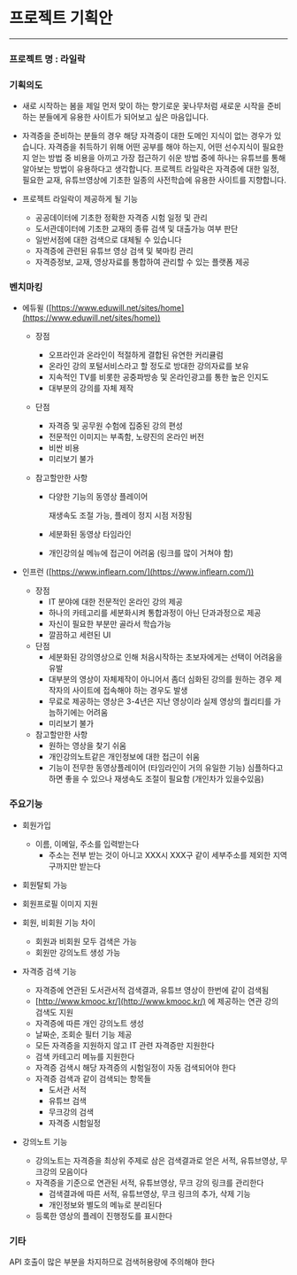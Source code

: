 # 프로젝트 기획안

---

### 프로젝트 명 : 라일락

### 기획의도

- 새로 시작하는 봄을 제일 먼저 맞이 하는 향기로운 꽃나무처럼 새로운 시작을 준비하는 분들에게 
유용한 사이트가 되어보고 싶은 마음입니다.

- 자격증을 준비하는 분들의 경우 해당 자격증이 대한 도메인 지식이 없는 경우가 있습니다.
자격증을 취득하기 위해 어떤 공부를 해야 하는지, 어떤 선수지식이 필요한지 얻는 방법 중
비용을 아끼고 가장 접근하기 쉬운 방법 중에 하나는 유튜브를 통해 알아보는 방법이 유용하다고 생각합니다.
프로젝트 라일락은 자격증에 대한 일정, 필요한 교재, 유튜브영상에 기초한 일종의 사전학습에 유용한 사이트를 지향합니다.

- 프로젝트 라일락이 제공하게 될 기능
    - 공공데이터에 기초한 정확한 자격증 시험 일정 및 관리
    - 도서관데이터에 기초한 교재의 종류 검색 및 대출가능 여부 판단
    - 일반서점에 대한 검색으로 대체될 수 있습니다
    - 자격증에 관련된 유튜브 영상 검색 및 북마킹 관리
    - 자격증정보, 교재, 영상자료를 통합하여 관리할 수 있는 플랫폼 제공

### 벤치마킹

- 에듀윌 ([https://www.eduwill.net/sites/home](https://www.eduwill.net/sites/home))
    - 장점
        - 오프라인과 온라인이 적절하게 결합된 유연한 커리큘럼
        - 온라인 강의 포털서비스라고 할 정도로 방대한 강의자료를 보유
        - 지속적인 TV를 비롯한 공중파방송 및 온라인광고를 통한 높은 인지도
        - 대부분의 강의를 자체 제작
     
    - 단점
        - 자격증 및 공무원 수험에 집중된 강의 편성
        - 전문적인 이미지는 부족함, 노량진의 온라인 버전
        - 비싼 비용
        - 미리보기 불가
      
    - 참고할만한 사항
        - 다양한 기능의 동영상 플레이어
            
            재생속도 조절 가능, 플레이 정지 시점 저장됨
            
        - 세분화된 동영상 타임라인
        - 개인강의실 메뉴에 접근이 어려움  (링크를 많이 거쳐야 함)
    
- 인프런 ([https://www.inflearn.com/](https://www.inflearn.com/))
    - 장점
        - IT 분야에 대한 전문적인 온라인 강의 제공
        - 하나의 카테고리를 세분화시켜 통합과정이 아닌 단과과정으로 제공
        - 자신이 필요한 부분만 골라서 학습가능
        - 깔끔하고 세련된 UI
    - 단점
        - 세분화된 강의영상으로 인해 처음시작하는 초보자에게는 선택이 어려움을 유발
        - 대부분의 영상이 자체제작이 아니어서 좀더 심화된 강의를 원하는 경우 제작자의 사이트에 접속해야 하는 경우도 발생
        - 무료로 제공하는 영상은 3-4년은 지난 영상이라 실제 영상의 퀄리티를 가늠하기에는 어려움
        - 미리보기 불가
    - 참고할만한 사항
        - 원하는 영상을 찾기 쉬움
        - 개인강의노트같은 개인정보에 대한 접근이 쉬움
        - 기능이 전무한 동영상플레이어 (타임라인이 거의 유일한 기능)
        심플하다고 하면 좋을 수 있으나 재생속도 조절이 필요함 (개인차가 있을수있음)

### 주요기능

- 회원가입
    - 이름, 이메일, 주소를 입력받는다
        - 주소는 전부 받는 것이 아니고 XXX시 XXX구 같이 세부주소를 제외한 지역구까지만 받는다
- 회원탈퇴 가능
- 회원프로필 이미지 지원
- 회원, 비회원 기능 차이
    - 회원과 비회원 모두 검색은 가능
    - 회원만 강의노트 생성 가능
    
- 자격증 검색 기능
    - 자격증에 연관된 도서관서적 검색결과, 유튜브 영상이 한번에 같이 검색됨
    - [http://www.kmooc.kr/](http://www.kmooc.kr/) 에 제공하는 연관 강의 검색도 지원
    - 자격증에 따른 개인 강의노트 생성
    - 날짜순, 조회순 필터 기능 제공
    - 모든 자격증을 지원하지 않고 IT 관련 자격증만 지원한다
    - 검색 카테고리 메뉴를 지원한다
    - 자격증 검색시 해당 자격증의 시험일정이 자동 검색되어야 한다
    - 자격증 검색과 같이 검색되는 항목들
        - 도서관 서적
        - 유튜브 검색
        - 무크강의 검색
        - 자격증 시험일정
    
- 강의노트 기능
    - 강의노트는 자격증을 최상위 주제로 삼은 검색결과로 얻은 서적, 유튜브영상, 무크강의 모음이다
    - 자격증을 기준으로 연관된 서적, 유튜브영상, 무크 강의 링크를 관리한다
        - 검색결과에 따른 서적, 유튜브영상, 무크 링크의 추가, 삭제 기능
        - 개인정보와 별도의 메뉴로 분리된다
    - 등록한 영상의 플레이 진행정도를 표시한다

### 기타

API 호출이 많은 부분을 차지하므로 검색허용량에 주의해야 한다
